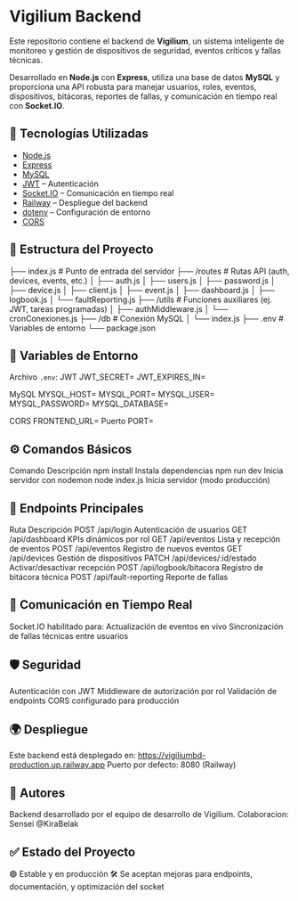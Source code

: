 # Vigilium Backend

Este repositorio contiene el backend de **Vigilium**, un sistema inteligente de monitoreo y gestión de dispositivos de seguridad, eventos críticos y fallas técnicas.

Desarrollado en **Node.js** con **Express**, 
utiliza una base de datos **MySQL** y proporciona una API robusta para manejar usuarios,
roles, eventos, dispositivos, bitácoras, reportes de fallas, 
y comunicación en tiempo real con **Socket.IO**.

## 🚀 Tecnologías Utilizadas

- [Node.js](https://nodejs.org/)
- [Express](https://expressjs.com/)
- [MySQL](https://www.mysql.com/)
- [JWT](https://jwt.io/) – Autenticación
- [Socket.IO](https://socket.io/) – Comunicación en tiempo real
- [Railway](https://railway.app/) – Despliegue del backend
- [dotenv](https://www.npmjs.com/package/dotenv) – Configuración de entorno
- [CORS](https://expressjs.com/en/resources/middleware/cors.html)

## 📁 Estructura del Proyecto
├── index.js # Punto de entrada del servidor 
├── /routes # Rutas API (auth, devices, events, etc.) 
│ 
├── auth.js │ 
├── users.js │ 
├── password.js │ 
├── device.js │ 
├── client.js │ 
├── event.js │ 
├── dashboard.js │ 
├── logbook.js │ 
└── faultReporting.js 
├── /utils # Funciones auxiliares (ej. JWT, tareas programadas) │
├── authMiddleware.js │ 
└── cronConexiones.js 
├── /db # Conexión MySQL │ 
└── index.js 
├── .env # Variables de entorno 
└── package.json

## 🔐 Variables de Entorno
Archivo `.env`:
JWT
JWT_SECRET=
JWT_EXPIRES_IN=

MySQL
MYSQL_HOST=
MYSQL_PORT=
MYSQL_USER=
MYSQL_PASSWORD=
MYSQL_DATABASE=

CORS
FRONTEND_URL=
Puerto
PORT=

## ⚙️ Comandos Básicos
Comando	Descripción
npm install	Instala dependencias
npm run dev	Inicia servidor con nodemon
node index.js	Inicia servidor (modo producción)

## 🔌 Endpoints Principales
Ruta	Descripción
POST /api/login	Autenticación de usuarios
GET /api/dashboard	KPIs dinámicos por rol
GET /api/eventos	Lista y recepción de eventos
POST /api/eventos	Registro de nuevos eventos
GET /api/devices	Gestión de dispositivos
PATCH /api/devices/:id/estado	Activar/desactivar recepción
POST /api/logbook/bitacora	Registro de bitácora técnica
POST /api/fault-reporting	Reporte de fallas

## 📡 Comunicación en Tiempo Real
Socket.IO habilitado para:
Actualización de eventos en vivo
Sincronización de fallas técnicas entre usuarios

## 🛡️ Seguridad
Autenticación con JWT
Middleware de autorización por rol
Validación de endpoints
CORS configurado para producción

## 🌍 Despliegue
Este backend está desplegado en:
https://vigiliumbd-production.up.railway.app
Puerto por defecto: 8080 (Railway)

## 🧠 Autores
Backend desarrollado por el equipo de desarrollo de Vigilium.
Colaboracion: Sensei @KiraBelak 

## ✅ Estado del Proyecto
🟢 Estable y en producción
🛠️ Se aceptan mejoras para endpoints, documentación, y optimización del socket

